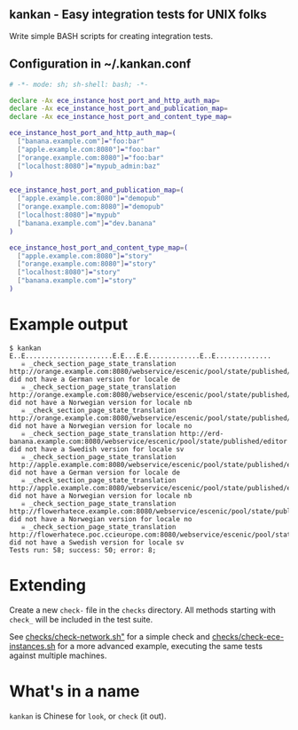 
## kankan - Easy integration tests for UNIX folks

Write simple BASH scripts for creating integration tests.

## Configuration in ~/.kankan.conf

```bash
# -*- mode: sh; sh-shell: bash; -*-

declare -Ax ece_instance_host_port_and_http_auth_map=
declare -Ax ece_instance_host_port_and_publication_map=
declare -Ax ece_instance_host_port_and_content_type_map=

ece_instance_host_port_and_http_auth_map=(
  ["banana.example.com"]="foo:bar"
  ["apple.example.com:8080"]="foo:bar"
  ["orange.example.com:8080"]="foo:bar"
  ["localhost:8080"]="mypub_admin:baz"
)

ece_instance_host_port_and_publication_map=(
  ["apple.example.com:8080"]="demopub"
  ["orange.example.com:8080"]="demopub"
  ["localhost:8080"]="mypub"
  ["banana.example.com"]="dev.banana"
)

ece_instance_host_port_and_content_type_map=(
  ["apple.example.com:8080"]="story"
  ["orange.example.com:8080"]="story"
  ["localhost:8080"]="story"
  ["banana.example.com"]="story"
)
```

# Example output
```
$ kankan
E..E......................E.E...E.E.............E..E..............
   ☠ _check_section_page_state_translation http://orange.example.com:8080/webservice/escenic/pool/state/published/editor did not have a German version for locale de
   ☠ _check_section_page_state_translation http://orange.example.com:8080/webservice/escenic/pool/state/published/editor did not have a Norwegian version for locale nb
   ☠ _check_section_page_state_translation http://orange.example.com:8080/webservice/escenic/pool/state/published/editor did not have a Norwegian version for locale no
   ☠ _check_section_page_state_translation http://erd-banana.example.com:8080/webservice/escenic/pool/state/published/editor did not have a Swedish version for locale sv
   ☠ _check_section_page_state_translation http://apple.example.com:8080/webservice/escenic/pool/state/published/editor did not have a German version for locale de
   ☠ _check_section_page_state_translation http://apple.example.com:8080/webservice/escenic/pool/state/published/editor did not have a Norwegian version for locale nb
   ☠ _check_section_page_state_translation http://flowerhatece.example.com:8080/webservice/escenic/pool/state/published/editor did not have a Norwegian version for locale no
   ☠ _check_section_page_state_translation http://flowerhatece.poc.ccieurope.com:8080/webservice/escenic/pool/state/published/editor did not have a Swedish version for locale sv
Tests run: 58; success: 50; error: 8;
```

# Extending

Create a new `check-` file in the `checks` directory. All methods
starting with `check_` will be included in the test suite.

See <a href="checks/check-network.sh">checks/check-network.sh"</a> for
a simple check and <a
href="checks/check-ece-instances.sh">checks/check-ece-instances.sh</a>
for a more advanced example, executing the same tests against multiple
machines.

# What's in a name
`kankan` is Chinese for `look`, or `check` (it out).
